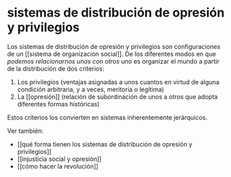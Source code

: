 # sistemas de distribución de opresión y privilegios
Los sistemas de distribución de opresión y privilegios son configuraciones de un [[sistema de organización social]]. De los diferentes modos en que *podemos relacionarnos unos con otros* uno es organizar el mundo a partir de la distribución de dos criterios:

1. Los privilegios (ventajas asignadas a unos cuantos en virtud de alguna condición arbitraria, y a veces, meritoria o legítima)
2. La [[opresión]] (relación de subordinación de unos a otros que adopta diferentes formas históricas)

Estos criterios los convierten en sistemas inherentemente jerárquicos.

Ver también:

- [[qué forma tienen los sistemas de distribución de opresión y privilegios]]
- [[injusticia social y opresión]]
- [[cómo hacer la revolución]]